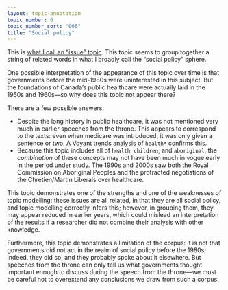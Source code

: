 ```yaml
---
layout: topic-annotation
topic_number: 6
topic_number_sort: "006"
title: "Social policy"
---
```


This is [what I call an “issue” topic](/discussion/#types-of-topics). This topic seems to group together a string of related words in what I broadly call the “social policy” sphere.

One possible interpretation of the appearance of this topic over time is that governments before the mid-1980s were uninterested in this subject. But the foundations of Canada’s public healthcare were actually laid in the 1950s and 1960s—so why does this topic not appear there?

There are a few possible answers:

* Despite the long history in public healthcare, it was not mentioned very much in earlier speeches from the throne. This appears to correspond to the texts: even when medicare was introduced, it was only given a sentence or two. [A Voyant trends analysis of `health*`](https://voyant-tools.org/?corpus=f03e42475d31eda15315cb9227e53586&stopList=keywords-8b435bead5253b011f8d10e58eec0d8c&query=health*&view=Trends) confirms this.
* Because this topic includes all of `health`, `children`, and `aboriginal`, the _combination_ of these concepts may not have been much in vogue early in the period under study. The 1990s and 2000s saw both the Royal Commission on Aboriginal Peoples and the protracted negotiations of the Chrétien/Martin Liberals over healthcare.

This topic demonstrates one of the strengths and one of the weaknesses of topic modelling: these issues are all related, in that they are all social policy, and topic modelling correctly infers this; however, in grouping them, they may appear reduced in earlier years, which could mislead an interpretation of the results if a researcher did not combine their analysis with other knowledge.

Furthermore, this topic demonstrates a limitation of the corpus: it is not that governments did not act in the realm of social policy before the 1980s; indeed, they did so, and they probably spoke about it elsewhere. But speeches from the throne can only tell us what governments thought important enough to discuss during the speech from the throne—we must be careful not to overextend any conclusions we draw from such a corpus.